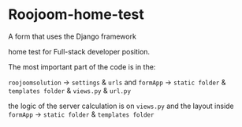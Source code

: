 # Roojoom-home-test


A form that uses the Django framework

home test for Full-stack developer position.

The most important part of the code is in the:

`roojoomsolution` -> `settings` & `urls`
and
`formApp` -> `static folder` & `templates folder` & `views.py` & `url.py`

the logic of the server calculation is on `views.py`
and the layout inside `formApp` -> `static folder` & `templates folder`

